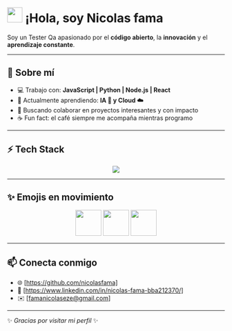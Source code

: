 

# <img src="https://media.giphy.com/media/hvRJCLFzcasrR4ia7z/giphy.gif" width="35"> ¡Hola, soy Nicolas fama

Soy un Tester Qa apasionado por el **código abierto**, la **innovación** y el **aprendizaje constante**.  

---

## 🚀 Sobre mí  
- 💻 Trabajo con: **JavaScript | Python | Node.js | React**  
- 🌱 Actualmente aprendiendo: **IA 🤖 y Cloud ☁️**  
- 🤝 Buscando colaborar en proyectos interesantes y con impacto  
- ☕ Fun fact: el café siempre me acompaña mientras programo  

---

## ⚡ Tech Stack  
<p align="center">
  <img src="https://skillicons.dev/icons?i=js,ts,python,react,nodejs,express,html,css,mongo,git,github" />
</p>

---

## ✨ Emojis en movimiento  
<p align="center">
  <img src="https://media.giphy.com/media/3o7TKtnuHOHHUjR38Y/giphy.gif" width="60">  
  <img src="https://media.giphy.com/media/llarwdtFqG63IlqUR1/giphy.gif" width="60">  
  <img src="https://media.giphy.com/media/26AHONQ79FdWZhAI0/giphy.gif" width="60">  
</p>

---

## 📫 Conecta conmigo  
- 🌐 [https://github.com/nicolasfama]  
- 💼 [https://www.linkedin.com/in/nicolas-fama-bba212370/]  
- ✉️ [famanicolaseze@gmail.com]

---

✨ _Gracias por visitar mi perfil_ ✨

